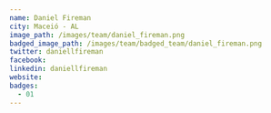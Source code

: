 ```yaml
---
name: Daniel Fireman
city: Maceió - AL
image_path: /images/team/daniel_fireman.png
badged_image_path: /images/team/badged_team/daniel_fireman.png
twitter: daniellfireman
facebook:
linkedin: daniellfireman
website:
badges:
  - 01
---
```

